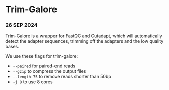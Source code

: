 # Trim-Galore
### 26 SEP 2024

Trim-Galore is a wrapper for FastQC and Cutadapt, which will automatically detect the adapter sequences, trimming off the adapters and the low quality bases.

We use these flags for trim-galore:
  - `--paired` for paired-end reads
  - `--gzip` to compress the output files
  - `--length 75` to remove reads shorter than 50bp
  - `-j 8` to use 8 cores